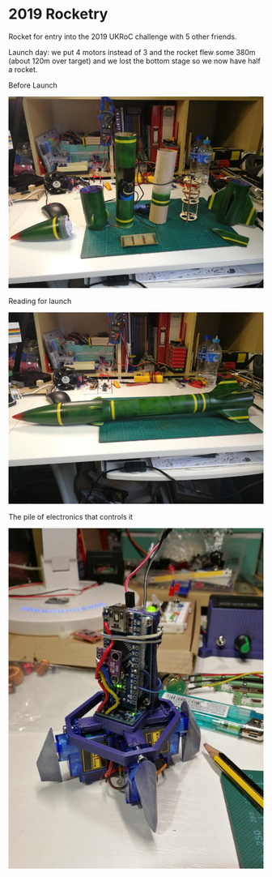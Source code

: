 # 2019 Rocketry

Rocket for entry into the 2019 UKRoC challenge with 5 other friends. 

Launch day: we put 4 motors instead of 3 and the rocket flew some 380m (about 120m over target) and we lost the bottom stage so we now have half a rocket.

Before Launch

![Rocket in pieces](https://github.com/NL-AE/2019-Rocketry/blob/master/Media/IMG_20190430_171832.jpg)


Reading for launch

![Rocket togeter](https://github.com/NL-AE/2019-Rocketry/blob/master/Media/IMG_20190430_172400.jpg)


The pile of electronics that controls it

![Arduino pile](https://github.com/NL-AE/2019-Rocketry/blob/master/Media/IMG_20190315_201525.jpg)
